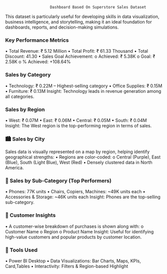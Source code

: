                         Dashboard Based On Superstore Sales Dataset
This dataset is particularly useful for developing skills in data visualization, business intelligence, and storytelling, making it an ideal foundation for dashboards, reports, and decision-making simulations.

### Key Performance Metrics
•	Total Revenue: ₹ 5.12 Million
•	Total Profit: ₹ 61.33 Thousand
•	Total Discount: 41.30
•	Sales Goal Achievement:
o	Achieved: ₹ 5.38K
o	Goal: ₹ 2.58K
o	% Achieved: +108.64%

### Sales by Category
•	Technology: ₹ 0.22M – Highest-selling category
•	Office Supplies: ₹ 0.15M
•	Furniture: ₹ 0.13M
Insight: Technology leads in revenue generation among all categories.

### Sales by Region
•	West: ₹ 0.07M
•	East: ₹ 0.06M
•	Central: ₹ 0.05M
•	South: ₹ 0.04M
Insight: The West region is the top-performing region in terms of sales.

### 🏙️ Sales by City
Sales data is visually represented on a map by region, helping identify geographical strengths:
•	Regions are color-coded:
o	Central (Purple), East (Blue), South (Light Blue), West (Red)
•	Densely clustered data in North America.

### 🧩 Sales by Sub-Category (Top Performers)
•	Phones: 77K units
•	Chairs, Copiers, Machines: ~49K units each
•	Accessories & Storage: ~46K units each
Insight: Phones are the top-selling sub-category.

### 👥 Customer Insights
•	A customer-wise breakdown of purchases is shown along with:
o	Customer Name
o	Region
o	Product Name
Insight: Useful for identifying high-value customers and popular products by customer location.

### 🔧 Tools Used
•	Power BI Desktop
•	Data Visualizations: Bar Charts, Maps, KPIs, Card,Tables
•	Interactivity: Filters & Region-based Highlight
